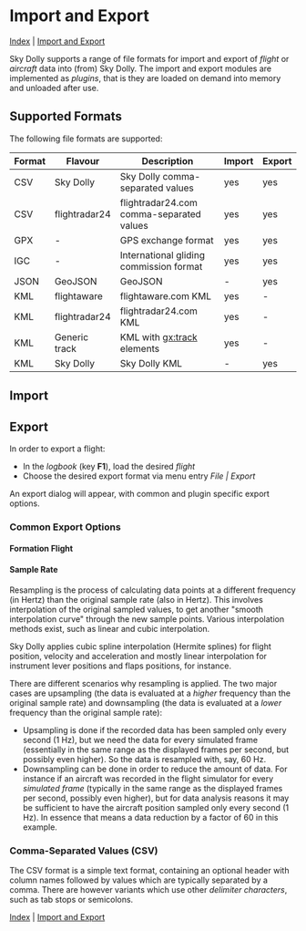 # Import and Export

[Index](index.md) \| [Import and Export](import-export.md)

Sky Dolly supports a range of file formats for import and export of *flight* or *aircraft* data into (from) Sky Dolly. The import and export modules are implemented as *plugins*, that is they are loaded on demand into memory and unloaded after use.

## Supported Formats
The following file formats are supported:

Format | Flavour       | Description                              | Import | Export
-------|---------------|------------------------------------------|--------|-------
CSV    | Sky Dolly     | Sky Dolly comma-separated values         | yes    | yes
CSV    | flightradar24 | flightradar24.com comma-separated values | yes    | yes
GPX    | -             | GPS exchange format                      | yes    | yes
IGC    | -             | International gliding commission format  | yes    | yes
JSON   | GeoJSON       | GeoJSON                                  | -      | yes
KML    | flightaware   | flightaware.com KML                      | yes    | -
KML    | flightradar24 | flightradar24.com KML                    | yes    | -
KML    | Generic track | KML with <gx:track> elements             | yes    | -
KML    | Sky Dolly     | Sky Dolly KML                            | -      | yes

## Import

## Export
In order to export a flight:

- In the *logbook* (key **F1**), load the desired *flight*
- Choose the desired export format via menu entry *File \| Export*

An export dialog will appear, with common and plugin specific export options.

### Common Export Options

#### Formation Flight

#### Sample Rate
Resampling is the process of calculating data points at a different frequency (in Hertz) than the original sample rate (also in Hertz). This involves interpolation of the original sampled values, to get another "smooth interpolation curve" through the new sample points. Various interpolation methods exist, such as linear and cubic interpolation.

Sky Dolly applies cubic spline interpolation (Hermite splines) for flight position, velocity and acceleration and mostly linear interpolation for instrument lever positions and flaps positions, for instance.

There are different scenarios why resampling is applied. The two major cases are upsampling (the data is evaluated at a *higher* frequency than the original sample rate) and downsampling (the data is evaluated at a *lower* frequency than the original sample rate):

- Upsampling is done if the recorded data has been sampled only every second (1 Hz), but we need the data for every simulated frame (essentially in the same range as the displayed frames per second, but possibly even higher). So the data is resampled with, say, 60 Hz.
- Downsampling can be done in order to reduce the amount of data. For instance if an aircraft was recorded in the flight simulator for every *simulated frame* (typically in the same range as the displayed frames per second, possibly even higher), but for data analysis reasons it may be sufficient to have the aircraft position sampled only every second (1 Hz). In essence that means a data reduction by a factor of 60 in this example.

### Comma-Separated Values (CSV)
The CSV format is a simple text format, containing an optional header with column names followed by values which are typically separated by a comma. There are however variants which use other *delimiter characters*, such as tab stops or semicolons.

[Index](index.md) \| [Import and Export](import-export.md)
